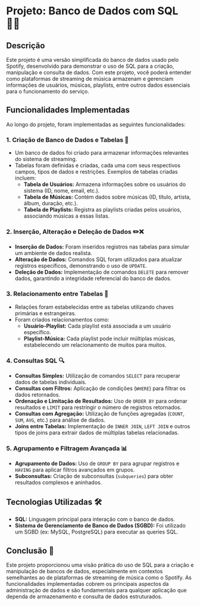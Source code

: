 # Projeto: Banco de Dados com SQL 🎵🎶

## **Descrição**

Este projeto é uma versão simplificada do banco de dados usado pelo Spotify, desenvolvido para demonstrar o uso de SQL para a criação, manipulação e consulta de dados. Com este projeto, você poderá entender como plataformas de streaming de música armazenam e gerenciam informações de usuários, músicas, playlists, entre outros dados essenciais para o funcionamento do serviço.

## **Funcionalidades Implementadas**

Ao longo do projeto, foram implementadas as seguintes funcionalidades:

### **1. Criação de Banco de Dados e Tabelas 📂**

- Um banco de dados foi criado para armazenar informações relevantes do sistema de streaming.
- Tabelas foram definidas e criadas, cada uma com seus respectivos campos, tipos de dados e restrições. Exemplos de tabelas criadas incluem:
  - **Tabela de Usuários:** Armazena informações sobre os usuários do sistema (ID, nome, email, etc.).
  - **Tabela de Músicas:** Contém dados sobre músicas (ID, título, artista, álbum, duração, etc.).
  - **Tabela de Playlists:** Registra as playlists criadas pelos usuários, associando músicas a essas listas.

### **2. Inserção, Alteração e Deleção de Dados ✏️❌**

- **Inserção de Dados:** Foram inseridos registros nas tabelas para simular um ambiente de dados realista.
- **Alteração de Dados:** Comandos SQL foram utilizados para atualizar registros específicos, demonstrando o uso de `UPDATE`.
- **Deleção de Dados:** Implementação de comandos `DELETE` para remover dados, garantindo a integridade referencial do banco de dados.

### **3. Relacionamento entre Tabelas 🔗**

- Relações foram estabelecidas entre as tabelas utilizando chaves primárias e estrangeiras.
- Foram criados relacionamentos como:
  - **Usuário-Playlist:** Cada playlist está associada a um usuário específico.
  - **Playlist-Música:** Cada playlist pode incluir múltiplas músicas, estabelecendo um relacionamento de muitos para muitos.

### **4. Consultas SQL 🔍**

- **Consultas Simples:** Utilização de comandos `SELECT` para recuperar dados de tabelas individuais.
- **Consultas com Filtros:** Aplicação de condições (`WHERE`) para filtrar os dados retornados.
- **Ordenação e Limitação de Resultados:** Uso de `ORDER BY` para ordenar resultados e `LIMIT` para restringir o número de registros retornados.
- **Consultas com Agregação:** Utilização de funções agregadas (`COUNT`, `SUM`, `AVG`, etc.) para análise de dados.
- **Joins entre Tabelas:** Implementação de `INNER JOIN`, `LEFT JOIN` e outros tipos de joins para extrair dados de múltiplas tabelas relacionadas.

### **5. Agrupamento e Filtragem Avançada 📊**

- **Agrupamento de Dados:** Uso de `GROUP BY` para agrupar registros e `HAVING` para aplicar filtros avançados em grupos.
- **Subconsultas:** Criação de subconsultas (`subqueries`) para obter resultados complexos e aninhados.

## **Tecnologias Utilizadas** 🛠️

- **SQL:** Linguagem principal para interação com o banco de dados.
- **Sistema de Gerenciamento de Banco de Dados (SGBD):** Foi utilizado um SGBD (ex: MySQL, PostgreSQL) para executar as queries SQL.

## **Conclusão** 🎯

Este projeto proporcionou uma visão prática do uso de SQL para a criação e manipulação de bancos de dados, especialmente em contextos semelhantes ao de plataformas de streaming de música como o Spotify. As funcionalidades implementadas cobrem os principais aspectos da administração de dados e são fundamentais para qualquer aplicação que dependa de armazenamento e consulta de dados estruturados.



